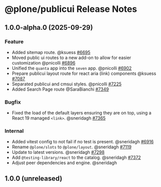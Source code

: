 # @plone/publicui Release Notes

<!-- Do *NOT* add new change log entries to this file.
     Instead create a file in the news directory.
     For helpful instructions, see:
     https://6.docs.plone.org/contributing/index.html#change-log-entry
-->

<!-- towncrier release notes start -->

## 1.0.0-alpha.0 (2025-09-29)

### Feature

- Added sitemap route. @ksuess [#6695](https://github.com/plone/volto/issues/6695)
- Moved public ui routes to a new add-on to allow for easier customization @pnicolli [#6896](https://github.com/plone/volto/issues/6896)
- Unified the `quanta` app into the `seven` app. @pnicolli [#6902](https://github.com/plone/volto/issues/6902)
- Prepare publicui layout route for react aria (link) components @ksuess [#7087](https://github.com/plone/volto/issues/7087)
- Separated publicui and cmsui styles. @pnicolli [#7225](https://github.com/plone/volto/issues/7225)
- Added Search Page route @SaraBianchi [#7349](https://github.com/plone/volto/issues/7349)

### Bugfix

- Fixed the load of the default layers ensuring they are on top, using a React 19 managed `<link>`. @sneridagh [#7365](https://github.com/plone/volto/issues/7365)

### Internal

- Added vitest config to not fail if no test is present. @sneridagh [#6916](https://github.com/plone/volto/issues/6916)
- Rename `@plone/slots` to `@plone/layout`. @sneridagh [#7119](https://github.com/plone/volto/issues/7119)
- Update to latest versions. @sneridagh [#7298](https://github.com/plone/volto/issues/7298)
- Add `@testing-library/react` to the catalog. @sneridagh [#7372](https://github.com/plone/volto/issues/7372)
- Adjust peer dependencies and engine. @sneridagh 

## 1.0.0 (unreleased)
